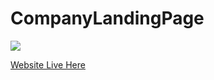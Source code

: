 # CompanyLandingPage

![](https://user-images.githubusercontent.com/62159014/87198610-7ac0df00-c303-11ea-976c-cd3695c8c4ad.png)



[Website Live Here][ref-1]


[ref-1]: https://laughing-bassi-716959.netlify.app/
